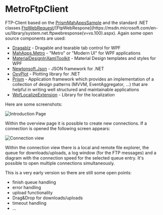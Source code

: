 # MetroFtpClient

FTP-Client based on the [PrismMahAppsSample](https://github.com/steve600/PrismMahAppsSample) and the standard .NET classes [FtpWebRequest](https://msdn.microsoft.com/en-us/library/system.net.ftpwebrequest(v=vs.100).aspx)/[FtpWebRespone](https://msdn.microsoft.com/en-us/library/system.net.ftpwebresponse(v=vs.100).aspx). Again some open source components are used:

* [Dragablz](https://github.com/ButchersBoy/Dragablz) - Dragable and tearable tab control for WPF
* [MahApps.Metro](https://github.com/MahApps/MahApps.Metro) - "Metro" or "Modern UI" for WPF applications
* [MaterialDesignInXamlToolkit](https://github.com/ButchersBoy/MaterialDesignInXamlToolkit) - Material Design templates and styles for WPF
* [Newtonsoft.Json](https://github.com/JamesNK/Newtonsoft.Json) - JSON framework for .NET
* [OxyPlot](https://github.com/oxyplot/oxyplot) - Plotting library for .NET
* [Prism](https://github.com/PrismLibrary/Prism) - Application framework which provides an implementation of a collection of design patterns (MVVM, EventAggregator, ...) that are helpful in writing well structured and maintainable applications
* [WpfLocalizeExtension](https://github.com/SeriousM/WPFLocalizationExtension) - Library for the localization

Here are some screenshots:

![Introduction Page](http://csharp-blog.de/wp-content/uploads/2016/07/MetroFtpClient_01.png)

Within the overview page it is possible to create new connections. If a connection is opened the following screen appears:

![Connection view](http://csharp-blog.de/wp-content/uploads/2016/07/MetroFtpClient_02.png)

Within the connection view there is a local and remote file explorer, the queue for downloads/uploads, a log window (for the FTP messages) and a diagram with the connection speed for the selected queue entry. It's possible to open multiple connections simultaneously.

This is a very early version so there are still some open points:

* finish queue handling
* error handling
* upload functionality
* Drag&Drop for downloads/uploads
* timeout handling
* ...


